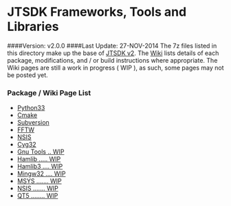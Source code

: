 # JTSDK Frameworks, Tools and Libraries
####Version: v2.0.0
####Last Update: 27-NOV-2014
The 7z files listed in this directory make up the base of [JTSDK v2](https://sourceforge.net/projects/jtsdk/). The [Wiki](http://sourceforge.net/p/jtsdk/wiki) lists details of each package, modifications, and / or build instructions where appropriate. The Wiki pages are still a work in progress ( WIP ), as such, some pages may not be posted yet.

### Package / Wiki Page List
* [Python33](http://sourceforge.net/p/jtsdk/wiki/python33/)
* [Cmake](http://sourceforge.net/p/jtsdk/wiki/cmake/)
* [Subversion](http://sourceforge.net/p/jtsdk/wiki/subversion/)
* [FFTW](http://sourceforge.net/p/jtsdk/wiki/fftw/)
* [NSIS](http://sourceforge.net/p/jtsdk/wiki/nsis/)
* [Cyg32](https://sourceforge.net/p/jtsdk/wiki/cyg32/)
* [Gnu Tools .. WIP]()
* [Hamlib ..... WIP]()
* [Hamlib3 .... WIP]()
* [Mingw32 .... WIP]()
* [MSYS ....... WIP]()
* [NSIS ....... WIP]()
* [QT5 ........ WIP]()